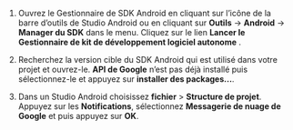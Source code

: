 1. Ouvrez le Gestionnaire de SDK Android en cliquant sur l’icône de la barre d’outils de Studio Android ou en cliquant sur **Outils** -> **Android** -> **Manager du SDK** dans le menu. Cliquez sur le lien **Lancer le Gestionnaire de kit de développement logiciel autonome** .

2. Recherchez la version cible du SDK Android qui est utilisé dans votre projet et ouvrez-le. **API de Google** n’est pas déjà installé puis sélectionnez-le et appuyez sur **installer des packages...**.

3. Dans un Studio Android choisissez **fichier** > **Structure de projet**. Appuyez sur les **Notifications**, sélectionnez **Messagerie de nuage de Google** et puis appuyez sur **OK**.

<!--
3. Open **AndroidManifest.xml** and add this tag to the *application* tag.

        <meta-data android:name="com.google.android.gms.version"
            android:value="@integer/google_play_services_version" />
-->
